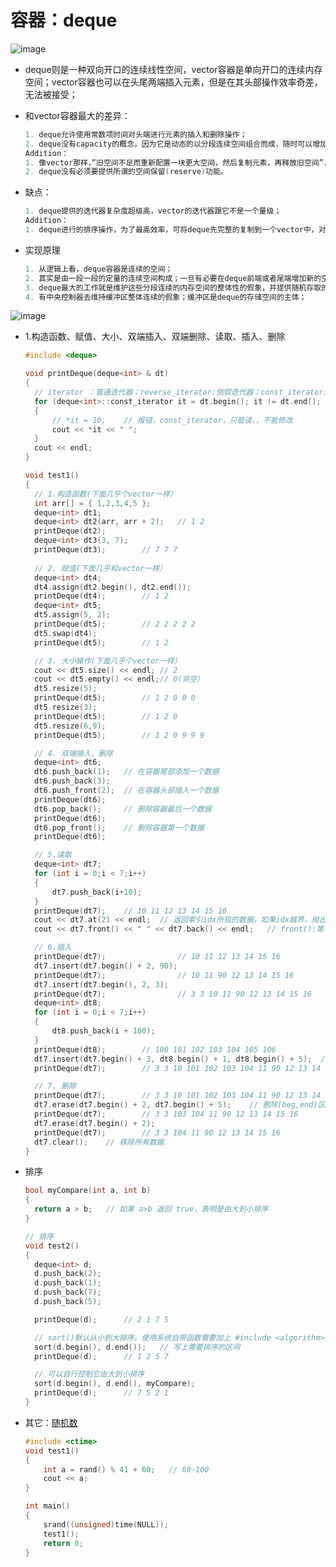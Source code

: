 # 容器：deque

![image](https://note.youdao.com/yws/api/personal/file/BB66BE508F9B4D97A0113B950B6FC52B?method=download&shareKey=321179cf47f1b0e4eec356fc06cddb3a)

- deque则是一种双向开口的连续线性空间，vector容器是单向开口的连续内存空间；vector容器也可以在头尾两端插入元素，但是在其头部操作效率奇差，无法被接受；
- 和vector容器最大的差异：

    ```C++
    1. deque允许使用常数项时间对头端进行元素的插入和删除操作；
    2. deque没有capacity的概念，因为它是动态的以分段连续空间组合而成，随时可以增加一段新的空间并链接起来。
    Addition：
    1. 像vector那样，”旧空间不足而重新配置一块更大空间，然后复制元素，再释放旧空间”，这样的事情在deque身上是不会发生的；
    2. deque没有必须要提供所谓的空间保留(reserve)功能。
    ```

- 缺点：
    ```C++
    1. deque提供的迭代器复杂度超级高，vector的迭代器跟它不是一个量级；
    Addition： 
    1. deque进行的排序操作，为了最高效率，可将deque先完整的复制到一个vector中，对vector容器进行排序，再复制回deque.
    ```

- 实现原理

  ```C++
  1. 从逻辑上看，deque容器是连续的空间；
  2. 其实是由一段一段的定量的连续空间构成；一旦有必要在deque前端或者尾端增加新的空间，便配置一段连续定量的空间，串接在deque的头端或者尾端；
  3. deque最大的工作就是维护这些分段连续的内存空间的整体性的假象，并提供随机存取的接口；避开了重新配置空间，复制，释放的轮回；代价就是复杂的迭代器架构；
  4. 有中央控制器去维持缓冲区整体连续的假象；缓冲区是deque的存储空间的主体；
  ```

![image](https://note.youdao.com/yws/api/personal/file/95CD13D084F64EAD80FB6FA32DCECCEB?method=download&shareKey=75b744474a636531c311d22a6039237c)

- 1.构造函数、赋值、大小、双端插入、双端删除、读取、插入、删除

  ```C++
  #include <deque>
  
  void printDeque(deque<int> & dt)
  {
  	// iterator ：普通迭代器；reverse_iterator:倒叙迭代器；const_iterator:只读迭代器
  	for (deque<int>::const_iterator it = dt.begin(); it != dt.end(); it++)
  	{
  		// *it = 10;	// 报错，const_iterator，只能读，，不能修改
  		cout << *it << " ";
  	}
  	cout << endl;
  }
  
  void test1()
  {
  	// 1.构造函数(下面几乎个vector一样）
  	int arr[] = { 1,2,3,4,5 };
  	deque<int> dt1;
  	deque<int> dt2(arr, arr + 2);	// 1 2
  	printDeque(dt2);
  	deque<int> dt3(3, 7);
  	printDeque(dt3);		// 7 7 7
  	
  	// 2. 赋值(下面几乎和vector一样）
  	deque<int> dt4;
  	dt4.assign(dt2.begin(), dt2.end());
  	printDeque(dt4);		// 1 2
  	deque<int> dt5;
  	dt5.assign(5, 2);
  	printDeque(dt5);		// 2 2 2 2 2 
  	dt5.swap(dt4);
  	printDeque(dt5);		// 1 2
  
  	// 3. 大小操作(下面几乎个vector一样）
  	cout << dt5.size() << endl;	// 2
  	cout << dt5.empty() << endl;// 0(非空）
  	dt5.resize(5);
  	printDeque(dt5);		// 1 2 0 0 0
  	dt5.resize(3);
  	printDeque(dt5);		// 1 2 0
  	dt5.resize(6,9);
  	printDeque(dt5);		// 1 2 0 9 9 9
  
  	// 4. 双端插入、删除
  	deque<int> dt6;
  	dt6.push_back(1);	// 在容器尾部添加一个数据
  	dt6.push_back(3);
  	dt6.push_front(2);	// 在容器头部插入一个数据
  	printDeque(dt6);
  	dt6.pop_back();		// 删除容器最后一个数据
  	printDeque(dt6);
  	dt6.pop_front();	// 删除容器第一个数据
  	printDeque(dt6);
  
  	// 5.读取
  	deque<int> dt7;
  	for (int i = 0;i < 7;i++)
  	{
  		dt7.push_back(i+10);
  	}
  	printDeque(dt7);	// 10 11 12 13 14 15 16
  	cout << dt7.at(2) << endl;	// 返回索引idx所指的数据，如果idx越界，抛出out_of_range
  	cout << dt7.front() << " " << dt7.back() << endl;	// front():第一个数据, back():最后一个数据
  
  	// 6.插入
  	printDeque(dt7);				// 10 11 12 13 14 15 16
  	dt7.insert(dt7.begin() + 2, 90);
  	printDeque(dt7);				// 10 11 90 12 13 14 15 16
  	dt7.insert(dt7.begin(), 2, 3);
  	printDeque(dt7);				// 3 3 10 11 90 12 13 14 15 16
  	deque<int> dt8;
  	for (int i = 0;i < 7;i++)
  	{
  		dt8.push_back(i + 100);
  	}
  	printDeque(dt8);		// 100 101 102 103 104 105 106
  	dt7.insert(dt7.begin() + 3, dt8.begin() + 1, dt8.begin() + 5);	// 在pos位置插入[beg,end)区间的数据，前闭后开
  	printDeque(dt7);		// 3 3 10 101 102 103 104 11 90 12 13 14 15 16
  
  	// 7. 删除
  	printDeque(dt7);		// 3 3 10 101 102 103 104 11 90 12 13 14 15 16
  	dt7.erase(dt7.begin() + 2, dt7.begin() + 5);	// 删除[beg,end)区间的数据
  	printDeque(dt7);		// 3 3 103 104 11 90 12 13 14 15 16
  	dt7.erase(dt7.begin() + 2);
  	printDeque(dt7);		// 3 3 104 11 90 12 13 14 15 16
  	dt7.clear();	// 移除所有数据
  }
  ```

- 排序

  ```c++
  bool myCompare(int a, int b)
  {
  	return a > b;	// 如果 a>b 返回 true，表明是由大到小排序
  }
  
  // 排序
  void test2()
  {
  	deque<int> d;
  	d.push_back(2);
  	d.push_back(1);
  	d.push_back(7);
  	d.push_back(5);
  
  	printDeque(d);		// 2 1 7 5
  
  	// sort()默认从小到大排序。使用系统自带函数需要加上 #include <algorithm>
  	sort(d.begin(), d.end());	// 写上需要排序的区间
  	printDeque(d);		// 1 2 5 7
  
  	// 可以自行控制它由大到小排序
  	sort(d.begin(), d.end(), myCompare);
  	printDeque(d);		// 7 5 2 1
  }
  ```


- 其它：[随机数](https://blog.csdn.net/suifenghahahaha/article/details/71480865)

    ```c++
    #include <ctime>
    void test1()
    {
        int a = rand() % 41 + 60;   // 60-100
        cout << a;
    }
    
    int main() 
    {
        srand((unsigned)time(NULL));
        test1();
        return 0;
    }
    ```









